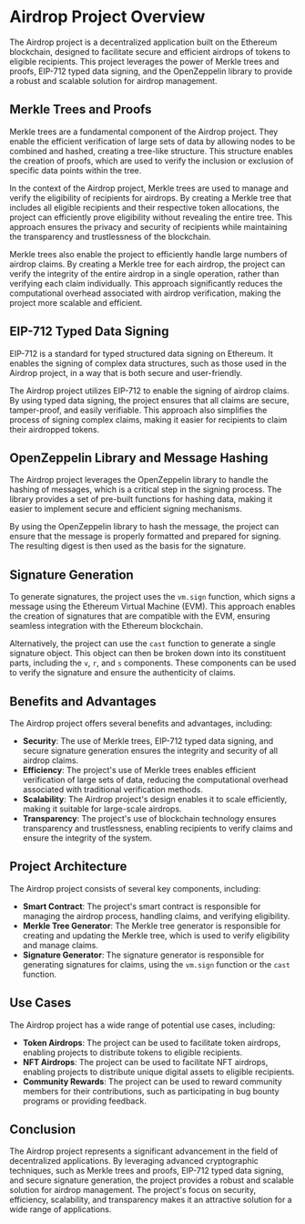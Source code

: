 # Airdrop Project Overview

The Airdrop project is a decentralized application built on the Ethereum blockchain, designed to facilitate secure and efficient airdrops of tokens to eligible recipients. This project leverages the power of Merkle trees and proofs, EIP-712 typed data signing, and the OpenZeppelin library to provide a robust and scalable solution for airdrop management.

## Merkle Trees and Proofs

Merkle trees are a fundamental component of the Airdrop project. They enable the efficient verification of large sets of data by allowing nodes to be combined and hashed, creating a tree-like structure. This structure enables the creation of proofs, which are used to verify the inclusion or exclusion of specific data points within the tree.

In the context of the Airdrop project, Merkle trees are used to manage and verify the eligibility of recipients for airdrops. By creating a Merkle tree that includes all eligible recipients and their respective token allocations, the project can efficiently prove eligibility without revealing the entire tree. This approach ensures the privacy and security of recipients while maintaining the transparency and trustlessness of the blockchain.

Merkle trees also enable the project to efficiently handle large numbers of airdrop claims. By creating a Merkle tree for each airdrop, the project can verify the integrity of the entire airdrop in a single operation, rather than verifying each claim individually. This approach significantly reduces the computational overhead associated with airdrop verification, making the project more scalable and efficient.

## EIP-712 Typed Data Signing

EIP-712 is a standard for typed structured data signing on Ethereum. It enables the signing of complex data structures, such as those used in the Airdrop project, in a way that is both secure and user-friendly.

The Airdrop project utilizes EIP-712 to enable the signing of airdrop claims. By using typed data signing, the project ensures that all claims are secure, tamper-proof, and easily verifiable. This approach also simplifies the process of signing complex claims, making it easier for recipients to claim their airdropped tokens.

## OpenZeppelin Library and Message Hashing

The Airdrop project leverages the OpenZeppelin library to handle the hashing of messages, which is a critical step in the signing process. The library provides a set of pre-built functions for hashing data, making it easier to implement secure and efficient signing mechanisms.

By using the OpenZeppelin library to hash the message, the project can ensure that the message is properly formatted and prepared for signing. The resulting digest is then used as the basis for the signature.

## Signature Generation

To generate signatures, the project uses the `vm.sign` function, which signs a message using the Ethereum Virtual Machine (EVM). This approach enables the creation of signatures that are compatible with the EVM, ensuring seamless integration with the Ethereum blockchain.

Alternatively, the project can use the `cast` function to generate a single signature object. This object can then be broken down into its constituent parts, including the `v`, `r`, and `s` components. These components can be used to verify the signature and ensure the authenticity of claims.

## Benefits and Advantages

The Airdrop project offers several benefits and advantages, including:

* **Security**: The use of Merkle trees, EIP-712 typed data signing, and secure signature generation ensures the integrity and security of all airdrop claims.
* **Efficiency**: The project's use of Merkle trees enables efficient verification of large sets of data, reducing the computational overhead associated with traditional verification methods.
* **Scalability**: The Airdrop project's design enables it to scale efficiently, making it suitable for large-scale airdrops.
* **Transparency**: The project's use of blockchain technology ensures transparency and trustlessness, enabling recipients to verify claims and ensure the integrity of the system.

## Project Architecture

The Airdrop project consists of several key components, including:

* **Smart Contract**: The project's smart contract is responsible for managing the airdrop process, handling claims, and verifying eligibility.
* **Merkle Tree Generator**: The Merkle tree generator is responsible for creating and updating the Merkle tree, which is used to verify eligibility and manage claims.
* **Signature Generator**: The signature generator is responsible for generating signatures for claims, using the `vm.sign` function or the `cast` function.

## Use Cases

The Airdrop project has a wide range of potential use cases, including:

* **Token Airdrops**: The project can be used to facilitate token airdrops, enabling projects to distribute tokens to eligible recipients.
* **NFT Airdrops**: The project can be used to facilitate NFT airdrops, enabling projects to distribute unique digital assets to eligible recipients.
* **Community Rewards**: The project can be used to reward community members for their contributions, such as participating in bug bounty programs or providing feedback.

## Conclusion

The Airdrop project represents a significant advancement in the field of decentralized applications. By leveraging advanced cryptographic techniques, such as Merkle trees and proofs, EIP-712 typed data signing, and secure signature generation, the project provides a robust and scalable solution for airdrop management. The project's focus on security, efficiency, scalability, and transparency makes it an attractive solution for a wide range of applications.